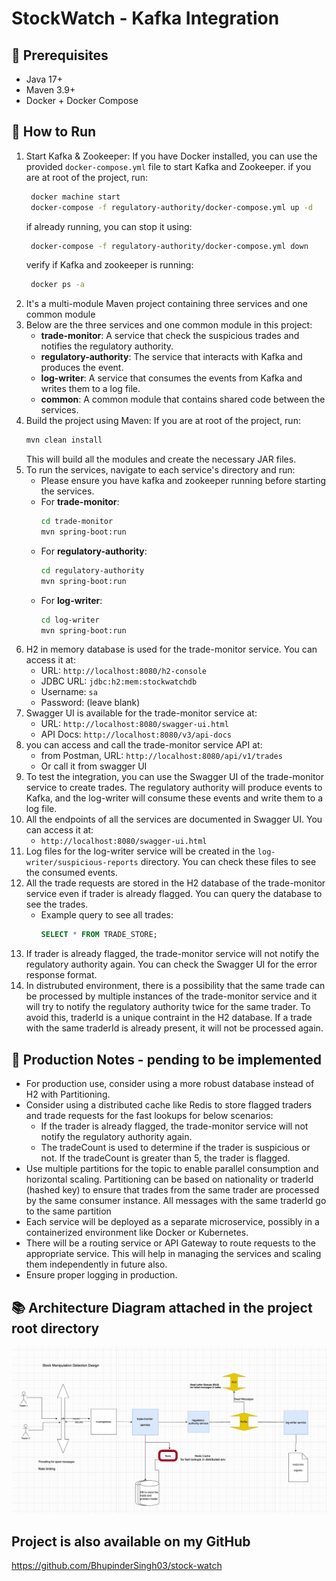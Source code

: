 # StockWatch - Kafka Integration

## 🔧 Prerequisites

- Java 17+
- Maven  3.9+
- Docker + Docker Compose

## 🚀 How to Run

1. Start Kafka & Zookeeper:
   If you have Docker installed, you can use the provided `docker-compose.yml` file to start Kafka and Zookeeper.
  if you are at root of the project, run:
   ```bash
    docker machine start
    docker-compose -f regulatory-authority/docker-compose.yml up -d
    ```
   if already running, you can stop it using:
   ```bash
    docker-compose -f regulatory-authority/docker-compose.yml down
    ```
   verify if Kafka and zookeeper is running:
   ```bash
    docker ps -a
    ```
2. It's a multi-module Maven project containing three services and one common module
3. Below are the three services and one common module in this project:
     - **trade-monitor**: A service that check the suspicious trades and notifies the regulatory authority.
     - **regulatory-authority**: The service that interacts with Kafka and produces the event.
     - **log-writer**: A service that consumes the events from Kafka and writes them to a log file.
     - **common**: A common module that contains shared code between the services.
4. Build the project using Maven:
   If you are at root of the project, run:
   ```bash
   mvn clean install
   ```
   This will build all the modules and create the necessary JAR files.
5. To run the services, navigate to each service's directory and run:
   - Please ensure you have kafka and zookeeper running before starting the services.
   - For **trade-monitor**:
     ```bash
     cd trade-monitor
     mvn spring-boot:run
     ```
   - For **regulatory-authority**:
     ```bash
     cd regulatory-authority
     mvn spring-boot:run
     ```
   - For **log-writer**:
     ```bash
     cd log-writer
     mvn spring-boot:run
     ```
6. H2 in memory database is used for the trade-monitor service. You can access it at:
    - URL: `http://localhost:8080/h2-console`
    - JDBC URL: `jdbc:h2:mem:stockwatchdb`
    - Username: `sa`
    - Password: (leave blank)
7. Swagger UI is available for the trade-monitor service at:
    - URL: `http://localhost:8080/swagger-ui.html`
    - API Docs: `http://localhost:8080/v3/api-docs`
8. you can access and call the trade-monitor service API at:
    - from Postman, URL: `http://localhost:8080/api/v1/trades`
    - Or call it from swagger UI
9. To test the integration, you can use the Swagger UI of the trade-monitor service to create trades. The regulatory authority will produce events to Kafka, and the log-writer will consume these events and write them to a log file.
10. All the endpoints of all the services are documented in Swagger UI. You can access it at:
    -  `http://localhost:8080/swagger-ui.html`
11. Log files for the log-writer service will be created in the `log-writer/suspicious-reports` directory. You can check these files to see the consumed events.
12. All the trade requests are stored in the H2 database of the trade-monitor service even if trader is already flagged. You can query the database to see the trades. 
    - Example query to see all trades:
      ```sql
      SELECT * FROM TRADE_STORE;
      ```
13. If trader is already flagged, the trade-monitor service will not notify the regulatory authority again. You can check the Swagger UI for the error response format.
14. In distrubuted environment, there is a possibility that the same trade can be processed by multiple instances of the trade-monitor service and it will try to notify the regulatory authority twice for the same trader. To avoid this, traderId is a unique contraint in the H2 database. If a trade with the same traderId is already present, it will not be processed again.

## 🚀 Production Notes - pending to be implemented
- For production use, consider using a more robust database instead of H2 with Partitioning.
- Consider using a distributed cache like Redis to store flagged traders and trade requests for the fast lookups for below scenarios:
  - If the trader is already flagged, the trade-monitor service will not notify the regulatory authority again.
  - The tradeCount is used to determine if the trader is suspicious or not. If the tradeCount is greater than 5, the trader is flagged.
- Use multiple partitions for the topic to enable parallel consumption and horizontal scaling. Partitioning can be based on nationality or traderId (hashed key) to ensure that trades from the same trader are processed by the same consumer instance. All messages with the same traderId go to the same partition
- Each service will be deployed as a separate microservice, possibly in a containerized environment like Docker or Kubernetes.
- There will be a routing service or API Gateway to route requests to the appropriate service. This will help in managing the services and scaling them independently in future also.
- Ensure proper logging in production.

## 📚 Architecture Diagram attached in the project root directory
![img.png](architecture.png)

## Project is also available on my GitHub
https://github.com/BhupinderSingh03/stock-watch